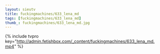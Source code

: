 ```yaml
--- 
layout: sieutv
title: fuckingmachines/633_lena_md
tags: [fuckingmachines/633_lena_md]
thumb_: fuckingmachines/633_lena_md.jpg
---
```

{% include tvpro key="http://admin.fetishbox.com/_content/fuckingmachines/633_lena_md.mp4" %} 
